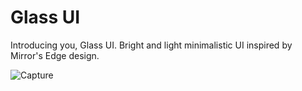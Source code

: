 # Glass UI

Introducing you, Glass UI. Bright and light minimalistic UI inspired by Mirror's Edge design.

![Capture](https://user-images.githubusercontent.com/38076644/58371741-fbb4ef80-7f24-11e9-8899-838d98787858.PNG)

